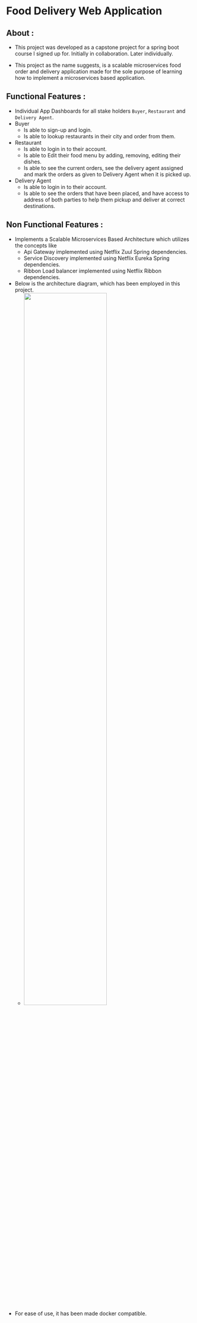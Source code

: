 
# Food Delivery Web Application
 
## About :
- This project was developed as a capstone project for a spring boot course I signed up for. Initially in collaboration. Later individually.

- This project as the name suggests, is a scalable microservices food order and delivery application made for the sole purpose of learning how to implement a microservices based application.

## Functional Features :
- Individual App Dashboards for all stake holders `Buyer`, `Restaurant` and `Delivery Agent`.
- Buyer 
  - Is able to sign-up and login.
  - Is able to lookup restaurants in their city and order from them.
- Restaurant
  - Is able to login in to their account.
  - Is able to Edit their food menu by adding, removing, editing their dishes.
  - Is able to see the current orders, see the delivery agent assigned and mark the orders as given to Delivery Agent when it is picked up.
- Delivery Agent
  - Is able to login in to their account.
  - Is able to see the orders that have been placed, and have access to address of both parties to help them pickup and deliver at correct destinations.

## Non Functional Features :
- Implements a Scalable Microservices Based Architecture which utilizes the concepts like 
  - Api Gateway implemented using Netflix Zuul Spring dependencies.
  - Service Discovery implemented using Netflix Eureka Spring dependencies.
  - Ribbon Load balancer implemented using Netflix Ribbon dependencies.
- Below is the architecture diagram, which has been employed in this project.
  - <img src="https://drive.google.com/uc?export=view&id=1xJ_8WdgO5YGNSFkgVhyaExokcMPvWJ2U" style="width:70%; height:70%" />
- For ease of use, it has been made docker compatible.
